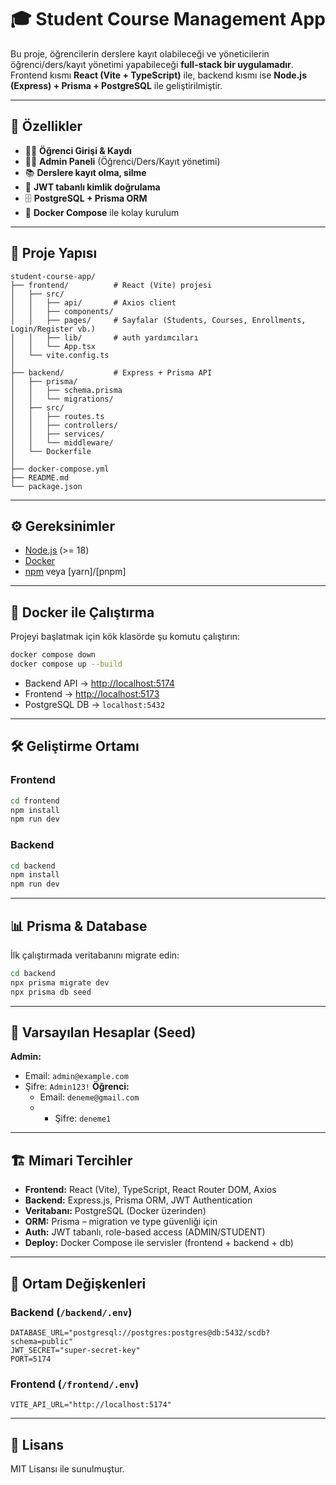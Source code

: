 # 🎓 Student Course Management App

Bu proje, öğrencilerin derslere kayıt olabileceği ve yöneticilerin öğrenci/ders/kayıt yönetimi yapabileceği **full-stack bir uygulamadır**.  
Frontend kısmı **React (Vite + TypeScript)** ile, backend kısmı ise **Node.js (Express) + Prisma + PostgreSQL** ile geliştirilmiştir.  

---

## 🚀 Özellikler
- 👩‍🎓 **Öğrenci Girişi & Kaydı**
- 🧑‍💼 **Admin Paneli** (Öğrenci/Ders/Kayıt yönetimi)
- 📚 **Derslere kayıt olma, silme**
- 🔐 **JWT tabanlı kimlik doğrulama**
- 🗄 **PostgreSQL + Prisma ORM**
- 🐳 **Docker Compose** ile kolay kurulum

---

## 📂 Proje Yapısı

```
student-course-app/
├── frontend/          # React (Vite) projesi
│   ├── src/
│   │   ├── api/       # Axios client
│   │   ├── components/
│   │   ├── pages/     # Sayfalar (Students, Courses, Enrollments, Login/Register vb.)
│   │   ├── lib/       # auth yardımcıları
│   │   └── App.tsx
│   └── vite.config.ts
│
├── backend/           # Express + Prisma API
│   ├── prisma/
│   │   ├── schema.prisma
│   │   └── migrations/
│   ├── src/
│   │   ├── routes.ts
│   │   ├── controllers/
│   │   ├── services/
│   │   └── middleware/
│   └── Dockerfile
│
├── docker-compose.yml
├── README.md
└── package.json
```

---

## ⚙️ Gereksinimler
- [Node.js](https://nodejs.org/) (>= 18)  
- [Docker](https://www.docker.com/)  
- [npm](https://www.npmjs.com/) veya [yarn]/[pnpm]  

---

## 🐳 Docker ile Çalıştırma

Projeyi başlatmak için kök klasörde şu komutu çalıştırın:

```bash
docker compose down
docker compose up --build
```

- Backend API → [http://localhost:5174](http://localhost:5174)  
- Frontend → [http://localhost:5173](http://localhost:5173)  
- PostgreSQL DB → `localhost:5432`

---

## 🛠 Geliştirme Ortamı

### Frontend
```bash
cd frontend
npm install
npm run dev
```

### Backend
```bash
cd backend
npm install
npm run dev
```

---

## 📊 Prisma & Database

İlk çalıştırmada veritabanını migrate edin:

```bash
cd backend
npx prisma migrate dev
npx prisma db seed
```

---

## 👤 Varsayılan Hesaplar (Seed)

**Admin:**
- Email: `admin@example.com`
- Şifre: `Admin123!`
**Öğrenci:**
  - Email: `deneme@gmail.com`
  - - Şifre: `deneme1`

---

## 🏗 Mimari Tercihler
- **Frontend:** React (Vite), TypeScript, React Router DOM, Axios  
- **Backend:** Express.js, Prisma ORM, JWT Authentication  
- **Veritabanı:** PostgreSQL (Docker üzerinden)  
- **ORM:** Prisma – migration ve type güvenliği için  
- **Auth:** JWT tabanlı, role-based access (ADMIN/STUDENT)  
- **Deploy:** Docker Compose ile servisler (frontend + backend + db)  

---

## 🔑 Ortam Değişkenleri

### Backend (`/backend/.env`)
```env
DATABASE_URL="postgresql://postgres:postgres@db:5432/scdb?schema=public"
JWT_SECRET="super-secret-key"
PORT=5174
```

### Frontend (`/frontend/.env`)
```env
VITE_API_URL="http://localhost:5174"
```

---

## 📜 Lisans
MIT Lisansı ile sunulmuştur.

